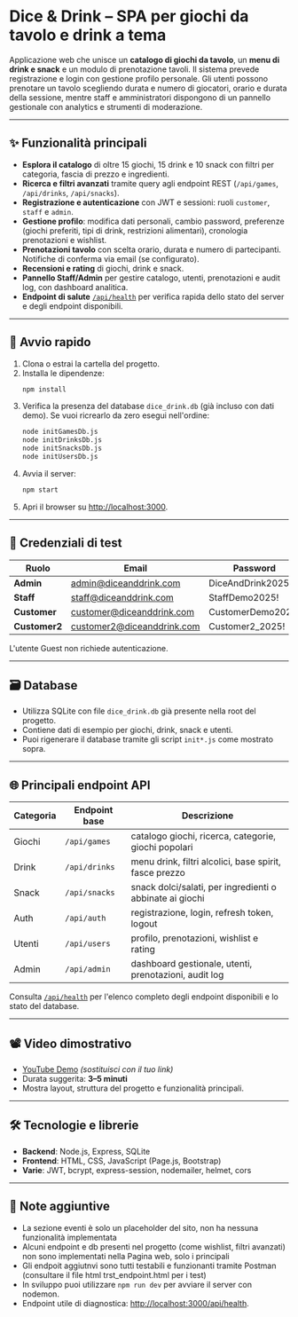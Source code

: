 # Dice & Drink – SPA per giochi da tavolo e drink a tema

Applicazione web che unisce un **catalogo di giochi da tavolo**, un **menu di drink e snack** e un modulo di prenotazione tavoli. Il sistema prevede registrazione e login con gestione profilo personale. Gli utenti possono prenotare un tavolo scegliendo durata e numero di giocatori, orario e durata della sessione, mentre staff e amministratori dispongono di un pannello gestionale con analytics e strumenti di moderazione.

---

## ✨ Funzionalità principali

- **Esplora il catalogo** di oltre 15 giochi, 15 drink e 10 snack con filtri per categoria, fascia di prezzo e ingredienti.
- **Ricerca e filtri avanzati** tramite query agli endpoint REST (`/api/games`, `/api/drinks`, `/api/snacks`).
- **Registrazione e autenticazione** con JWT e sessioni: ruoli `customer`, `staff` e `admin`.
- **Gestione profilo**: modifica dati personali, cambio password, preferenze (giochi preferiti, tipi di drink, restrizioni alimentari), cronologia prenotazioni e wishlist.
- **Prenotazioni tavolo** con scelta orario, durata e numero di partecipanti. Notifiche di conferma via email (se configurato).
- **Recensioni e rating** di giochi, drink e snack.
- **Pannello Staff/Admin** per gestire catalogo, utenti, prenotazioni e audit log, con dashboard analitica.
- **Endpoint di salute** [`/api/health`](http://localhost:3000/api/health) per verifica rapida dello stato del server e degli endpoint disponibili.

---

## 🚀 Avvio rapido

1. Clona o estrai la cartella del progetto.
2. Installa le dipendenze:
   ```bash
   npm install
   ```
3. Verifica la presenza del database `dice_drink.db` (già incluso con dati demo). Se vuoi ricrearlo da zero esegui nell'ordine:
   ```bash
   node initGamesDb.js
   node initDrinksDb.js
   node initSnacksDb.js
   node initUsersDb.js
   ```
4. Avvia il server:
   ```bash
   npm start
   ```
5. Apri il browser su [http://localhost:3000](http://localhost:3000).

---

## 🧪 Credenziali di test

| Ruolo       | Email                         | Password            |
|-------------|------------------------------|--------------------|
| **Admin**   | admin@diceanddrink.com       | DiceAndDrink2025!  |
| **Staff**   | staff@diceanddrink.com       | StaffDemo2025!     |
| **Customer**| customer@diceanddrink.com    | CustomerDemo2025!  |
| **Customer2**| customer2@diceanddrink.com  | Customer2_2025!    |

L'utente Guest non richiede autenticazione.

---

## 🗃️ Database

- Utilizza SQLite con file `dice_drink.db` già presente nella root del progetto.
- Contiene dati di esempio per giochi, drink, snack e utenti.
- Puoi rigenerare il database tramite gli script `init*.js` come mostrato sopra.

---

## 🌐 Principali endpoint API

| Categoria | Endpoint base | Descrizione |
|-----------|---------------|-------------|
| Giochi    | `/api/games`  | catalogo giochi, ricerca, categorie, giochi popolari |
| Drink     | `/api/drinks` | menu drink, filtri alcolici, base spirit, fasce prezzo |
| Snack     | `/api/snacks` | snack dolci/salati, per ingredienti o abbinate ai giochi |
| Auth      | `/api/auth`   | registrazione, login, refresh token, logout |
| Utenti    | `/api/users`  | profilo, prenotazioni, wishlist e rating |
| Admin     | `/api/admin`  | dashboard gestionale, utenti, prenotazioni, audit log |

Consulta [`/api/health`](http://localhost:3000/api/health) per l'elenco completo degli endpoint disponibili e lo stato del database.

---

## 📽️ Video dimostrativo

- [YouTube Demo](https://youtu.be/your-demo-link) *(sostituisci con il tuo link)*
- Durata suggerita: **3–5 minuti**
- Mostra layout, struttura del progetto e funzionalità principali.

---

## 🛠️ Tecnologie e librerie

- **Backend**: Node.js, Express, SQLite
- **Frontend**: HTML, CSS, JavaScript (Page.js, Bootstrap)
- **Varie**: JWT, bcrypt, express-session, nodemailer, helmet, cors

---

## 📎 Note aggiuntive
- La sezione eventi è solo un placeholder del sito, non ha nessuna funzionalità implementata
- Alcuni endpoint e db presenti nel progetto (come wishlist, filtri avanzati) non sono implementati nella Pagina web, solo i principali
- Gli endpoit aggiutnvi sono tutti testabili e funzionanti tramite Postman (consultare il file html trst_endpoint.html per i test)
- In sviluppo puoi utilizzare `npm run dev` per avviare il server con nodemon.
- Endpoint utile di diagnostica: [http://localhost:3000/api/health](http://localhost:3000/api/health).
